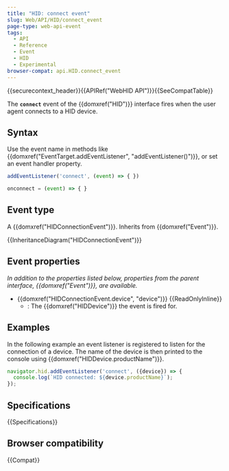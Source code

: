 ```yaml
---
title: "HID: connect event"
slug: Web/API/HID/connect_event
page-type: web-api-event
tags:
  - API
  - Reference
  - Event
  - HID
  - Experimental
browser-compat: api.HID.connect_event
---
```

{{securecontext_header}}{{APIRef("WebHID API")}}{{SeeCompatTable}}

The **`connect`** event of the {{domxref("HID")}} interface fires when the user agent connects to a HID device.

## Syntax

Use the event name in methods like {{domxref("EventTarget.addEventListener", "addEventListener()")}}, or set an event handler property.

```js
addEventListener('connect', (event) => { })

onconnect = (event) => { }
```

## Event type

A {{domxref("HIDConnectionEvent")}}. Inherits from {{domxref("Event")}}.

{{InheritanceDiagram("HIDConnectionEvent")}}

## Event properties

_In addition to the properties listed below, properties from the parent interface, {{domxref("Event")}}, are available._

- {{domxref("HIDConnectionEvent.device", "device")}} {{ReadOnlyInline}}
  - : The {{domxref("HIDDevice")}} the event is fired for.

## Examples

In the following example an event listener is registered to listen for the connection of a device. The name of the device is then printed to the console using {{domxref("HIDDevice.productName")}}.

```js
navigator.hid.addEventListener('connect', ({device}) => {
  console.log(`HID connected: ${device.productName}`);
});
```

## Specifications

{{Specifications}}

## Browser compatibility

{{Compat}}
